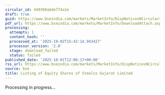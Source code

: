```yaml
---
circular_id: 449360abde774a1e
draft: true
guid: https://www.bseindia.com/markets/MarketInfo/DispNoticesNCirculars.aspx?Noticeid={FEB352DE-4227-4E4E-8F33-416C97F37276}&noticeno=20251001-36&dt=10/01/2025&icount=36&totcount=83&flag=0
pdf_url: https://www.bseindia.com/markets/MarketInfo/DownloadAttach.aspx?id=20251001-36&attachedId=
processing:
  attempts: 1
  content_hash: ''
  processed_at: '2025-10-02T15:42:14.943427'
  processor_version: '2.0'
  stage: download_failed
  status: failed
published_date: '2025-10-01T12:06:17+00:00'
rss_url: https://www.bseindia.com/markets/MarketInfo/DispNoticesNCirculars.aspx?Noticeid={FEB352DE-4227-4E4E-8F33-416C97F37276}&noticeno=20251001-36&dt=10/01/2025&icount=36&totcount=83&flag=0
source: bse
title: Listing of Equity Shares of Steelco Gujarat Limited
---
```


Processing in progress...